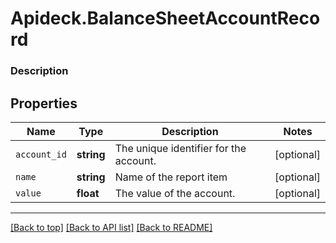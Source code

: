 # Apideck.BalanceSheetAccountRecord

### Description

## Properties
Name | Type | Description | Notes
------------ | ------------- | ------------- | -------------
`account_id` | **string** | The unique identifier for the account. | [optional] 
`name` | **string** | Name of the report item | [optional] 
`value` | **float** | The value of the account. | [optional] 





---

[[Back to top]](#) [[Back to API list]](../../../../README.md#documentation-for-api-endpoints) [[Back to README]](../../../../README.md)


